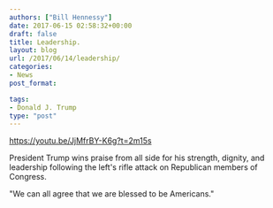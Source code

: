 ```yaml
---
authors: ["Bill Hennessy"]
date: 2017-06-15 02:58:32+00:00
draft: false
title: Leadership.
layout: blog
url: /2017/06/14/leadership/
categories:
- News
post_format:

tags:
- Donald J. Trump
type: "post"
---
```


https://youtu.be/JjMfrBY-K6g?t=2m15s

President Trump wins praise from all side for his strength, dignity, and leadership following the left's rifle attack on Republican members of Congress.

"We can all agree that we are blessed to be Americans."
